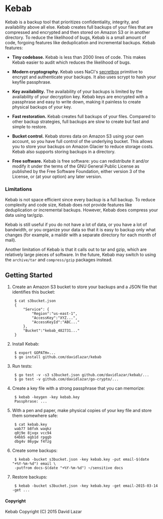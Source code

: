 # Kebab

Kebab is a backup tool that prioritizes confidentiality, integrity, and
availability above all else.  Kebab creates full backups of your files that
are compressed and encrypted and then stored on Amazon S3 or in another
directory.  To reduce the likelihood of bugs, Kebab is a small amount of
code, forgoing features like deduplication and incremental backups.  Kebab
features:

* **Tiny codebase.**
Kebab is less than 2000 lines of code.  This makes Kebab easier to audit
which reduces the likelihood of bugs.

* **Modern cryptography.**
Kebab uses NaCl's [secretbox](http://nacl.cr.yp.to/secretbox.html)
primitive to encrypt and authenticate your backups.  It also uses
scrypt to hash your keyfile passphrase.

* **Key availability.**
The availability of your backups is limited by the availability of your
decryption key.  Kebab keys are encrypted with a passphrase and easy to
write down, making it painless to create physical backups of your key.

* **Fast restoration.**
Kebab creates full backups of your files. Compared to other backup
strategies, full backups are slow to create but fast and simple to restore.

* **Bucket control.**
Kebab stores data on Amazon S3 using your own account, so you have full
control of the underlying bucket.  This allows you to store your backups
on Amazon Glacier to reduce storage costs.  Kebab also supports storing
backups in a directory.

* **Free software.**
Kebab is free software: you can redistribute it and/or modify
it under the terms of the GNU General Public License as published by
the Free Software Foundation, either version 3 of the License, or
(at your option) any later version.

### Limitations

Kebab is not space efficient since every backup is a full backup.
To reduce complexity and code size, Kebab does not provide features like
deduplication or incremental backups.  However, Kebab does compress
your data using tar/gzip.

Kebab is still useful if you do not have a lot of data, or you have a lot
of bandwidth, or you organize your data so that it is easy to backup only
what changes (for example, a maildir with a separate directory for each
month of mail).

Another limitation of Kebab is that it calls out to tar and gzip, which are
relatively large pieces of software.  In the future, Kebab may switch to
using the `archive/tar` and `compress/gzip` packages instead.

## Getting Started

1. Create an Amazon S3 bucket to store your backups and a JSON file that
identifies this bucket:

        $ cat s3bucket.json
        {
            "Service": {
                "Region":"us-east-1",
                "AccessKey":"XYZ...",
                "AccessKeyId":"ABC..."
            },
            "Bucket":"kebab_482731..."
        }

2. Install Kebab:

        $ export GOPATH=...
        $ go install github.com/davidlazar/kebab

3. Run tests:

        $ go test -v -s3 s3bucket.json github.com/davidlazar/kebab/...
        $ go test -v github.com/davidlazar/go-crypto/...

4. Create a key file with a strong passphrase that you can memorize:

        $ kebab -keygen -key kebab.key
        Passphrase: ...

5. With a pen and paper, make physical copies of your key file and store
them somewhere safe:

        $ cat kebab.key
        wab77 b8fxk waqkz
        q0j9e 8jxqx vcc94
        64bb5 egb1d rpggb
        dbg4v 86ygw f4fzg

6. Create some backups:

        $ kebab -bucket s3bucket.json -key kebab.key -put email-$(date "+%Y-%m-%d") email \
        -putfrom docs-$(date "+%Y-%m-%d") ~/sensitive docs

7. Restore backups:

        $ kebab -bucket s3bucket.json -key kebab.key -get email-2015-03-14 -get ...


#### Copyright
Kebab Copyright (C) 2015 David Lazar
